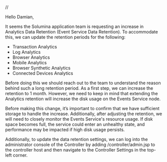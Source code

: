 //

Hello Damian,

It seems the Solumina application team is requesting an increase in Analytics Data Retention (Event Service Data Retention). To accommodate this, we can update the retention periods for the following:
* Transaction Analytics
* Log Analytics
* Browser Analytics
* Mobile Analytics
* Browser Synthetic Analytics
* Connected Devices Analytics

Before doing this we should reach out to the team to understand the reason behind such a long retention period. As a first step, we can increase the retention to 1 month. However, we need to keep in mind that extending the Analytics retention will increase the disk usage on the Events Service node.

Before making this change, it’s important to confirm that we have sufficient storage to handle the increase. Additionally, after adjusting the retention, we will need to closely monitor the Events Service's resource usage. If disk space becomes full, the service could enter an unhealthy state, and performance may be impacted if high disk usage persists.

Additionally, to update the data retention settings, we can log into the administrator console of the Controller by adding /controller/admin.jsp to the controller host and then navigate to the Controller Settings in the top-left corner.

